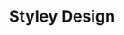 ---
title: Styley Design
slides:

    - class: title-slide

      content: |

        # Styley Design
        _Making things pretty with CSS_


      notes: |

        :)




    - content: |

        ## Otter Page Design Demo

        <p data-height="550" style="height:550px;" data-theme-id="19418" data-slug-hash="BjEOVj" data-default-tab="result" data-user="gatherworkshops" class='codepen'>See the Pen <a href='http://codepen.io/gatherworkshops/pen/BjEOVj/'>Otter Challenge CSS Demo</a> by Gather Workshops (<a href='http://codepen.io/gatherworkshops'>@gatherworkshops</a>) on <a href='http://codepen.io'>CodePen</a>.</p>
        <script async src="//assets.codepen.io/assets/embed/ei.js"></script> 

        In this chapter we'll use code to apply some really slick design.



    - content: |

        ## Naming Things

        Find the `h1` and add the class `pageHeading`

        ```html
        <h1 class="pageHeading">Otters</h1>
        ```
        {:.big-code}

        We can now design the heading using its class name




    - content: |

        ## Open the CSS Panel

        ![Screenshot of CodePen UI](assets/images/codepen-css.png)
        
        Design code is written in the CSS panel in CodePen.



    - content: |

        ## Writing a Rule

        ```css
        .pageHeading {
          color: steelblue;
        }
        ```
        {:.big-code}

        We create one design rule for each class name we make up.
        Make sure to check your spelling of "color"!

        Your page heading should now be a grey-blue colour.
        {:.checkpoint}




    - content: |

        ## Font Options

        ```css
        .pageHeading {
          color: steelblue;
          font-family: Trebuchet MS;
          font-size: 80px;
        }
        ```
        {:.big-code data-line="1-2, 5" }

        Many lines of design can be added to a single rule.

        Your heading should now be large and a plain font.
        {:.checkpoint}




    - content: |

        ## Text Design Options

        ```css
        .pageHeading {
          color: red;
          font-family: Trebuchet MS;
          font-size: 80px;
          text-align: center;
          text-shadow: 3px 3px 3px black;
        }
        ```
        {:.big-code data-line="1-4, 7" }

        You can also use CSS to align and decorate your text.

        Your heading should be centered with a drop shadow.
        {:.checkpoint}



    - content: |

        ## Identify the Tagline

        ```html
        <p class="tagline">
        They're otterly adorable.
        </p>
        ```
        {:.big-code}

        Follow the same process to design the tagline under your heading.

        Find the tagline paragraph and add a class name.
        {:.checkpoint} 




    - content: |

        ## Create a matching design rule

        ```css
        .tagline {
          color: purple;
          font-family: Comic Sans MS;
          font-size: 25px;
          font-weight: bold;
          text-align: center;
        }
        ```
        {:.big-code}

        In your CSS panel, create a new rule for the tagline.

        Your tagline should be big, bold, purple and Comic Sans.
        {:.checkpoint}



    - content: |

        ## Spacing Around Elements

        ```css
        .pageHeading {
          color: red;
          font-family: Trebuchet MS;
          font-size: 80px;
          text-align: center;
          text-shadow: 3px 3px 3px black;
          margin-bottom: 0;
        }

        .tagline {
          ...
          margin-top: 0;
        }
        ```
        {:data-line="1-6, 8-11, 17" }

        Move your tagline closer to your page heading 
        by changing the margin on both elements.

        Your tagline should be much closer to your page heading.
        {:.checkpoint}




    - content: |

        ## Challenge: Design your Subheadings

        Make a new design rule called `subheading` 
        and apply it to all three subheadings.

        Base your subheading design on your page heading style.
        {:.checkpoint}



    - content: |

        ## Styling based on Element Type

        ```css
        p {
          color: darkblue;
          font-family: Verdana;
          font-size: 16px;
          line-height: 150%;
        }
        ```
        {:.big-code}

        We can style all paragraphs at the same time.

        Notice there is no dot in front of the rule name
        when styling elements by their tag name!

        Your paragraphs should be blue with higher line spacing.
        {:.checkpoint}




    - content: |

        ## Styling all Images

        ```css
        img {
          margin-right: 10px;
          margin-bottom: 10px;
          border-style: solid;
          border-width: 5px;
          border-color: white;
          box-shadow: 5px 5px 5px black;
        }
        ```
        {:.big-code}

        We can use the same approach to design all images at once.

        Your images should all have a white border and shadow.
        {:.checkpoint}


    - content: |

        ## Final Result

        <p data-height="550" style="height:550px;" data-theme-id="19418" data-slug-hash="BjEOVj" data-default-tab="result" data-user="gatherworkshops" class='codepen'>See the Pen <a href='http://codepen.io/gatherworkshops/pen/BjEOVj/'>Otter Challenge Demo</a> by Gather Workshops (<a href='http://codepen.io/gatherworkshops'>@gatherworkshops</a>) on <a href='http://codepen.io'>CodePen</a>.</p>
        <script async src="//assets.codepen.io/assets/embed/ei.js"></script> 

        Your own output should now look something like this.
        {:.checkpoint}




    - content: |

        ## Stuff We Covered

        - **Rule Structure**
          A design rule is made up of a target and a bunch of lines of design.
        - **Class Styles**
          A design rule can be applied to specific elements using a class name
        - **Element Styles**
          A design rule can be applied to all elements of one kind by the element name
        {:.flex-list}



    - content: |

        ![Thumbs Up!]([[BASE_URL]]/theme/assets/images/thumbs-up.svg){: height="200" }

        ## Styley Design: Complete!

        Great, now a wee bit about layout...

        [Take me to the next chapter!](layout-basics.html)


      notes: |

        Great! Now that we know the basics, let's get started on our own projects.

---